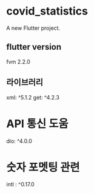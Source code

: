 # covid_statistics

A new Flutter project.


## flutter version

fvm 2.2.0



## 라이브러리

xml: ^5.1.2
get: ^4.2.3
# API 통신 도움
dio: ^4.0.0
# 숫자 포멧팅 관련
intl : ^0.17.0